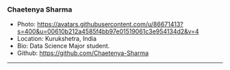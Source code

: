 ### Chaetenya Sharma
- Photo: https://avatars.githubusercontent.com/u/86671413?s=400&u=00610b212a4585f4bb97e01519061c3e954134d2&v=4
- Location: Kurukshetra, India
- Bio: Data Science Major student.
- Github: https://github.com/Chaetenya-Sharma
***
